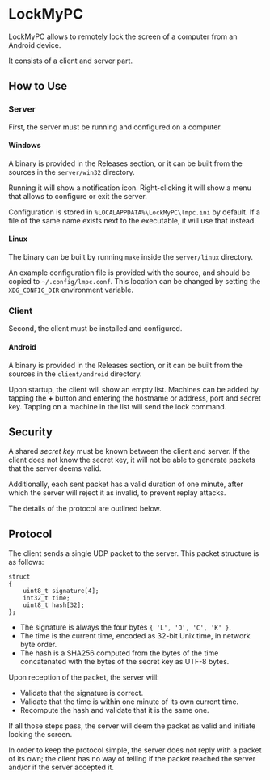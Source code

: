LockMyPC
========

LockMyPC allows to remotely lock the screen of a computer from an Android device.

It consists of a client and server part.

How to Use
----------

### Server

First, the server must be running and configured on a computer.

#### Windows

A binary is provided in the Releases section, or it can be built from the sources in the `server/win32` directory.

Running it will show a notification icon. Right-clicking it will show a menu that allows to configure or exit the server.

Configuration is stored in `%LOCALAPPDATA%\LockMyPC\lmpc.ini` by default. If a file of the same name exists next to the executable, it will use that instead.

#### Linux

The binary can be built by running `make` inside the `server/linux` directory.

An example configuration file is provided with the source, and should be copied to `~/.config/lmpc.conf`. This location can be changed by setting the `XDG_CONFIG_DIR` environment variable.

### Client

Second, the client must be installed and configured.

#### Android

A binary is provided in the Releases section, or it can be built from the sources in the `client/android` directory.

Upon startup, the client will show an empty list. Machines can be added by tapping the **+** button and entering the hostname or address, port and secret key. Tapping on a machine in the list will send the lock command.

Security
--------

A shared *secret key* must be known between the client and server. If the client does not know the secret key, it will not be able to generate packets that the server deems valid.

Additionally, each sent packet has a valid duration of one minute, after which the server will reject it as invalid, to prevent replay attacks.

The details of the protocol are outlined below.

Protocol
--------

The client sends a single UDP packet to the server. This packet structure is as follows:

    struct
    {
        uint8_t signature[4];
        int32_t time;
        uint8_t hash[32];
    };

 * The signature is always the four bytes `{ 'L', 'O', 'C', 'K' }`.
 * The time is the current time, encoded as 32-bit Unix time, in network byte order.
 * The hash is a SHA256 computed from the bytes of the time concatenated with the bytes of the secret key as UTF-8 bytes.

Upon reception of the packet, the server will:
 
 * Validate that the signature is correct.
 * Validate that the time is within one minute of its own current time.
 * Recompute the hash and validate that it is the same one.

If all those steps pass, the server will deem the packet as valid and initiate locking the screen.

In order to keep the protocol simple, the server does not reply with a packet of its own; the client has no way of telling if the packet reached the server and/or if the server accepted it.

